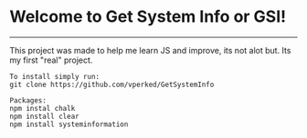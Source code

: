 # Welcome to Get System Info or GSI!
---
This project was made to help me learn JS and improve, its not alot but. Its my first "real" project. 

```
To install simply run:
git clone https://github.com/vperked/GetSystemInfo
```


```
Packages:
npm instal chalk
npm install clear
npm install systeminformation
```
